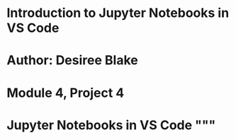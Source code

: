 # Introduction to Jupyter Notebooks in VS Code
# Author: Desiree Blake 
# Module 4, Project 4 
# Jupyter Notebooks in VS Code """
# 
